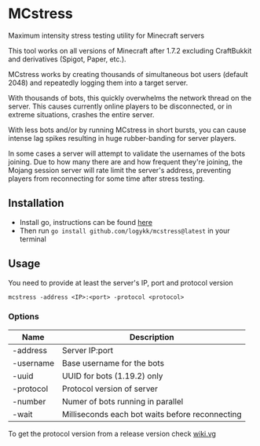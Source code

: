 # MCstress
Maximum intensity stress testing utility for Minecraft servers

This tool works on all versions of Minecraft after 1.7.2 excluding CraftBukkit and derivatives (Spigot, Paper, etc.).

MCstress works by creating thousands of simultaneous bot users (default 2048) and repeatedly logging them into a target server.

With thousands of bots, this quickly overwhelms the network thread on the server.
This causes currently online players to be disconnected, or in extreme situations, crashes the entire server.

With less bots and/or by running MCstress in short bursts, you can cause intense lag spikes resulting in huge rubber-banding for server players.

In some cases a server will attempt to validate the usernames of the bots joining.
Due to how many there are and how frequent they're joining, the Mojang session server will rate limit the server's address, preventing players from reconnecting for some time after stress testing.

## Installation
- Install go, instructions can be found [here](https://www.google.com/search?q=install+go)
- Then run `go install github.com/logykk/mcstress@latest` in your terminal

## Usage
You need to provide at least the server's IP, port and protocol version

`mcstress -address <IP>:<port> -protocol <protocol>`

### Options
| Name      | Description                                     |
| --------- | ----------------------------------------------- |
| -address  | Server IP:port                                  |
| -username | Base username for the bots                      |
| -uuid     | UUID for bots (1.19.2) only                     |
| -protocol | Protocol version of server                      |
| -number   | Numer of bots running in parallel               |
| -wait     | Milliseconds each bot waits before reconnecting |

To get the protocol version from a release version check [wiki.vg](https://wiki.vg/Protocol_version_numbers)

